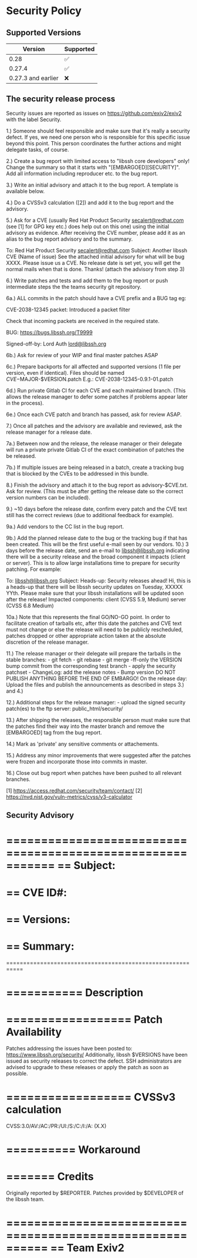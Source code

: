 # Security Policy

## Supported Versions

| Version             | Supported          |
| -------             | ------------------ |
| 0.28                | :white_check_mark: |
| 0.27.4              | :white_check_mark: |
| 0.27.3 and earlier  | :x:                |

## The security release process

Security issues are reported as issues on https://github.com/exiv2/exiv2 with the label Security.

1.) Someone should feel responsible and make sure that it's really a security
    defect. If yes, we need one person who is responsible for this specific
    issue beyond this point. This person coordinates the further actions and
    might delegate tasks, of course.

2.) Create a bug report with limited access to "libssh core developers" only!
    Change the summary so that it starts with "[EMBARGOED][SECURITY]".
    Add all information including reproducer etc. to the bug report.

3.) Write an initial advisory and attach it to the bug report. A template is
    available below.

4.) Do a CVSSv3 calculation ([2]) and add it to the bug report and the advisory.

5.) Ask for a CVE (usually Red Hat Product Security  secalert@redhat.com (see
    [1] for GPG key etc.) does help out on this one) using the initial
    advisory as evidence.
    After receiving the CVE number, please add it as an alias to the bug report
    advisory and to the summary.

To:      Red Hat Product Security  secalert@redhat.com
Subject: Another libssh CVE (Name of issue)
See the attached initial advisory for what will be bug XXXX.
Please issue us a CVE. No release date is set yet, you will get the
normal mails when that is done.
Thanks!
(attach the advisory from step 3)

6.) Write patches and tests and add them to the bug report or push intermediate
    steps the the teams security git repository.

6a.) ALL commits in the patch should have a CVE prefix and a BUG tag eg:

CVE-2038-12345 packet: Introduced a packet filter

Check that incoming packets are received in the required state.

BUG: https://bugs.libssh.org/T9999

Signed-off-by: Lord Auth  lord@libssh.org

6b.) Ask for review of your WIP and final master patches ASAP

6c.) Prepare backports for all affected and supported versions
     (1 file per version, even if identical).
     Files should be named $CVE-$MAJOR-$VERSION.patch
     E.g.: CVE-2038-12345-0.9.1-01.patch

6d.) Run private Gitlab CI for each CVE and each maintained branch.
     (This allows the release manager to defer some patches if problems
      appear later in the process).

6e.) Once each CVE patch and branch has passed, ask for review ASAP.

7.) Once all patches and the advisory are available and reviewed, ask the
    release manager for a release date.

7a.) Between now and the release, the release manager or their
     delegate will run a private private Gitlab CI of the exact
     combination of patches the be released.

7b.) If multiple issues are being released in a batch, create a
     tracking bug that is blocked by the CVEs to be addressed in this
     bundle.

8.) Finish the advisory and attach it to the bug report as
    advisory-$CVE.txt.  Ask for review.  (This must be after getting
    the release date so the correct version numbers can be included).

9.) ~10 days before the release date, confirm every patch and the CVE
    text still has the correct reviews (due to additional feedback for
    example).

9a.) Add vendors to the CC list in the bug report.

9b.) Add the planned release date to the bug or the tracking bug if
     that has been created.  This will be the first useful e-mail seen
     by our vendors.
10.) 3 days before the release date, send an e-mail to
      libssh@libssh.org indicating there will be a security
     release and the broad component it impacts (client or server).
     This is to allow large installations time to prepare for security
     patching.
     For example:

To:  libssh@libssh.org
Subject: Heads-up: Security releases ahead!
Hi,
this is a heads-up that there will be libssh security updates on
Tuesday, XXXXX YYth. Please make sure that your libssh
installations will be updated soon after the release!
Impacted components:
client (CVSS 5.9, Medium)
server (CVSS 6.8 Medium) 

10a.) Note that this represents the final GO/NO-GO point.  In order to
      facilitate creation of tarballs etc, after this date the patches
      and CVE text must not change or else the release will need to
      be publicly rescheduled, patches dropped or other appropriate
      action taken at the absolute discretion of the release manager.

11.) The release manager or their delegate will prepare the tarballs
     in the stable branches:
     - git fetch
     - git rebase
     - git merge -ff-only the VERSION bump commit from the corresponding test
       branch
     - apply the security patchset
     - ChangeLog: add the release notes
     - Bump version
     DO NOT PUBLISH ANYTHING BEFORE THE END OF EMBARGO!
     On the release day:
     Upload the files and publish the announcements as described in steps 3.) and 4.)

12.) Additional steps for the release manager:
     - upload the signed security patch(es) to the ftp server:
       public_html/security/

13.) After shipping the releases, the responsible person must make
     sure that the patches find their way into the master branch and
     remove the [EMBARGOED] tag from the bug report.

14.) Mark as 'private' any sensitive comments or attachements.

15.) Address any minor improvements that were suggested after the
     patches were frozen and incorporate those into commits in master.

16.) Close out bug report when patches have been pushed to all relevant
     branches.

[1] https://access.redhat.com/security/team/contact/
[2] https://nvd.nist.gov/vuln-metrics/cvss/v3-calculator

## Security Advisory

===========================================================
== Subject:     
==
== CVE ID#:     
==
== Versions:    
==
== Summary:     
==
===========================================================

===========
Description
===========

==================
Patch Availability
==================

Patches addressing the issues have been posted to:
https://www.libssh.org/security/
Additionally, libssh $VERSIONS have been issued
as security releases to correct the defect.  SSH administrators are
advised to upgrade to these releases or apply the patch as soon
as possible.

==================
CVSSv3 calculation
==================
CVSS:3.0/AV:/AC:/PR:/UI:/S:/C:/I:/A: (X.X)

==========
Workaround
==========

=======
Credits
=======

Originally reported by $REPORTER.
Patches provided by $DEVELOPER of the libssh team.

==========================================================
== Team Exiv2
==========================================================
